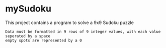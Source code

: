 # mySudoku
This project contains a program to solve a 9x9 Sudoku puzzle

    Data must be formatted in 9 rows of 9 integer values, with each value seperated by a space
    empty spots are represented by a 0